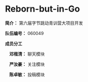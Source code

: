 # Reborn-but-in-Go

**简介：** 第六届字节跳动青训营大项目开发

**队伍编号：** 060049

**成员分工**

&emsp;**邓楷清：** 聊天模块

&emsp;**严汝豪：** 关注模块

&emsp;**陈卓敏：** 投稿模块